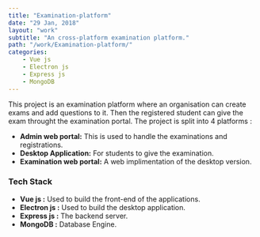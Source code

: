 ```yaml
---
title: "Examination-platform"
date: "29 Jan, 2018"
layout: "work"
subtitle: "An cross-platform examination platform."
path: "/work/Examination-platform/"
categories:
    - Vue js
    - Electron js
    - Express js
    - MongoDB
---
```


This project is an examination platform where an organisation can create exams and add questions to it. Then the registered student can give the exam throught the examination portal. The project is split into 4 platforms : 
* **Admin web portal:** This is used to handle the examinations and registrations.
* **Desktop Application:** For students to give the examination.
* **Examination web portal:** A web implimentation of the desktop version.

### Tech Stack
 
* **Vue js :** Used to build the front-end of the applications.
* **Electron js :** Used to build the desktop application.
* **Express js :** The backend server.
* **MongoDB :** Database Engine.
